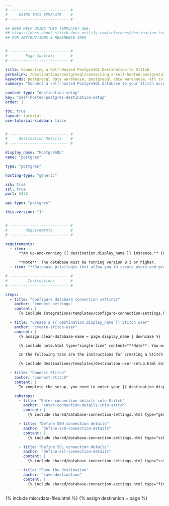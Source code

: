 ```yaml
---
# -------------------------- #
#     USING THIS TEMPLATE    #
# -------------------------- #

## NEED HELP USING THIS TEMPLATE? SEE:
## https://docs-about-stitch-docs.netlify.com/reference/destination-templates/destination-setup/
## FOR INSTRUCTIONS & REFERENCE INFO


# -------------------------- #
#        Page Controls       #
# -------------------------- #

title: Connecting a Self-Hosted PostgreSQL Destination to Stitch
permalink: /destinations/postgresql/connecting-a-self-hosted-postgresql-data-warehouse-to-stitch
keywords: postgresql data warehouse, postgresql data warehouse, etl to postgres, postgres etl, postgresql etl
summary: "Connect a self-hosted PostgreSQL database to your Stitch account as a destination."

content-type: "destination-setup"
key: "self-hosted-postgres-destination-setup"
order: 1

toc: true
layout: tutorial
use-tutorial-sidebar: false


# -------------------------- #
#     Destination Details    #
# -------------------------- #

display_name: "PostgreSQL"
name: "postgres"

type: "postgres"

hosting-type: "generic"

ssh: true
ssl: true
port: 5432

api-type: "postgres"

this-version: "1"


# -------------------------- #
#        Requirements        #
# -------------------------- #

requirements:
  - item: |
      **An up-and-running {{ destination.display_name }} instance.** Instructions for installing {{ destination.display_name }} and creating an initial database are outside the scope of this tutorial; our instructions assume that you have a {{ destination.display_name }} instance up and running. For help installing and getting started with {{ destination.display_name }}, refer to the [Postgres documentation](https://www.postgresql.org/docs/){:target="new"}.

      **Note**: The database must be running version 9.3 or higher.
  - item: "**Database privileges that allow you to create users and grant privileges.** This is required to create a database user for Stitch."

# -------------------------- #
#         Instructions       #
# -------------------------- #

steps:
  - title: "Configure database connection settings"
    anchor: "connect-settings"
    content: |
      {% include integrations/templates/configure-connection-settings.html %}

  - title: "Create a {{ destination.display_name }} Stitch user"
    anchor: "create-stitch-user"
    content: |
      {% assign clean-database-name = page.display_name | downcase %}

      {% include note.html type="single-line" content="**Note**: You must have superuser privileges or the ability to create a user and grant privileges to complete this step." %}

      In the following tabs are the instructions for creating a Stitch {{ destination.display_name }} database user and explanations for the permissions Stitch requires.

      {% include destinations/templates/destination-user-setup.html database-type=clean-database-name %}

  - title: "Connect Stitch"
    anchor: "connect-stitch"
    content: |
      To complete the setup, you need to enter your {{ destination.display_name }} connection details into the {{ app.page-names.dw-settings }} page in Stitch.

    substeps:
      - title: "Enter connection details into Stitch"
        anchor: "enter-connection-details-into-stitch"
        content: |
          {% include shared/database-connection-settings.html type="general" %}

      - title: "Define SSH connection details"
        anchor: "define-ssh-connection-details"
        content: |
          {% include shared/database-connection-settings.html type="ssh" %}

      - title: "Define SSL connection details"
        anchor: "define-ssl-connection-details"
        content: |
          {% include shared/database-connection-settings.html type="ssl" ssl-fields=true %}

      - title: "Save the destination"
        anchor: "save-destination"
        content: |
          {% include shared/database-connection-settings.html type="finish-up" %}
---
```

{% include misc/data-files.html %}
{% assign destination = page %}